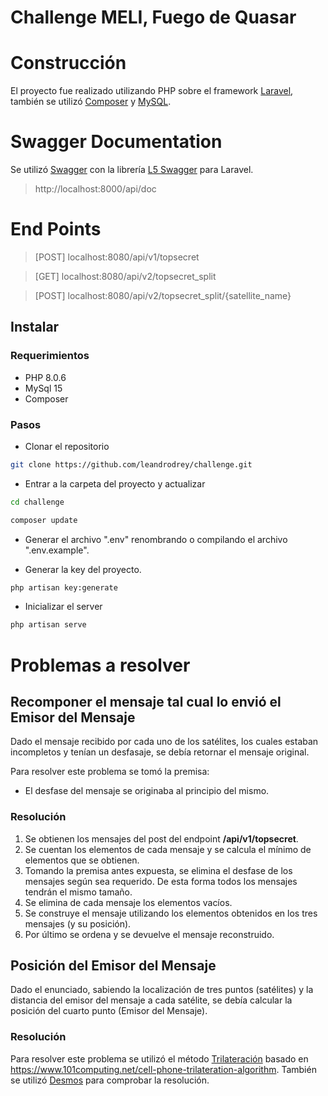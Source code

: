 # Challenge MELI, Fuego de Quasar

# Construcción
El proyecto fue realizado utilizando PHP sobre el framework [Laravel](https://laravel.com/), también se utilizó [Composer](https://getcomposer.org/) y [MySQL](https://www.mysql.com/).

# Swagger Documentation
Se utilizó [Swagger](https://swagger.io/) con la librería [L5 Swagger](https://github.com/DarkaOnLine/L5-Swagger) para Laravel.
> http://localhost:8000/api/doc

# End Points

> [POST] localhost:8080/api/v1/topsecret

> [GET] localhost:8080/api/v2/topsecret_split

> [POST] localhost:8080/api/v2/topsecret_split/{satellite_name}

## Instalar

### Requerimientos
* PHP 8.0.6
* MySql 15 
* Composer

### Pasos
* Clonar el repositorio
```bash
git clone https://github.com/leandrodrey/challenge.git
```

* Entrar a la carpeta del proyecto y actualizar
```bash
cd challenge
```
```bash
composer update
```

* Generar el archivo ".env" renombrando o compilando el archivo ".env.example".

* Generar la key del proyecto.
```bash
php artisan key:generate
```
  
* Inicializar el server
```bash
php artisan serve
```
                                                                                           
# Problemas a resolver

## Recomponer el mensaje tal cual lo envió el Emisor del Mensaje
Dado el mensaje recibido por cada uno de los satélites, los cuales estaban incompletos y tenían un desfasaje, se debía retornar el mensaje original.

Para resolver este problema se tomó la premisa:
* El desfase del mensaje se originaba al principio del mismo.
 
### Resolución
1. Se obtienen los mensajes del post del endpoint **/api/v1/topsecret**.
2. Se cuentan los elementos de cada mensaje y se calcula el mínimo de elementos que se obtienen.
3. Tomando la premisa antes expuesta, se elimina el desfase de los mensajes según sea requerido. De esta forma todos los mensajes tendrán el mismo tamaño.
4. Se elimina de cada mensaje los elementos vacíos.
5. Se construye el mensaje utilizando los elementos obtenidos en los tres mensajes (y su posición).
6. Por último se ordena y se devuelve el mensaje reconstruido.


## Posición del Emisor del Mensaje
Dado el enunciado, sabiendo la localización de tres puntos (satélites) y la distancia del emisor del mensaje a cada satélite, 
se debía calcular la posición del cuarto punto (Emisor del Mensaje).
               
### Resolución

Para resolver este problema se utilizó el método [Trilateración](https://es.wikipedia.org/wiki/Trilateraci%C3%B3n) basado en https://www.101computing.net/cell-phone-trilateration-algorithm. También se utilizó [Desmos](https://www.desmos.com/calculator/vdy4hafwyb?lang=es) para comprobar la resolución.
